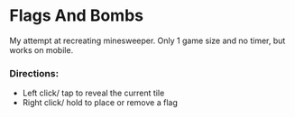 # Flags And Bombs
My attempt at recreating minesweeper. Only 1 game size and no timer, but works on mobile.
### Directions:
- Left click/ tap to reveal the current tile
- Right click/ hold to place or remove a flag
